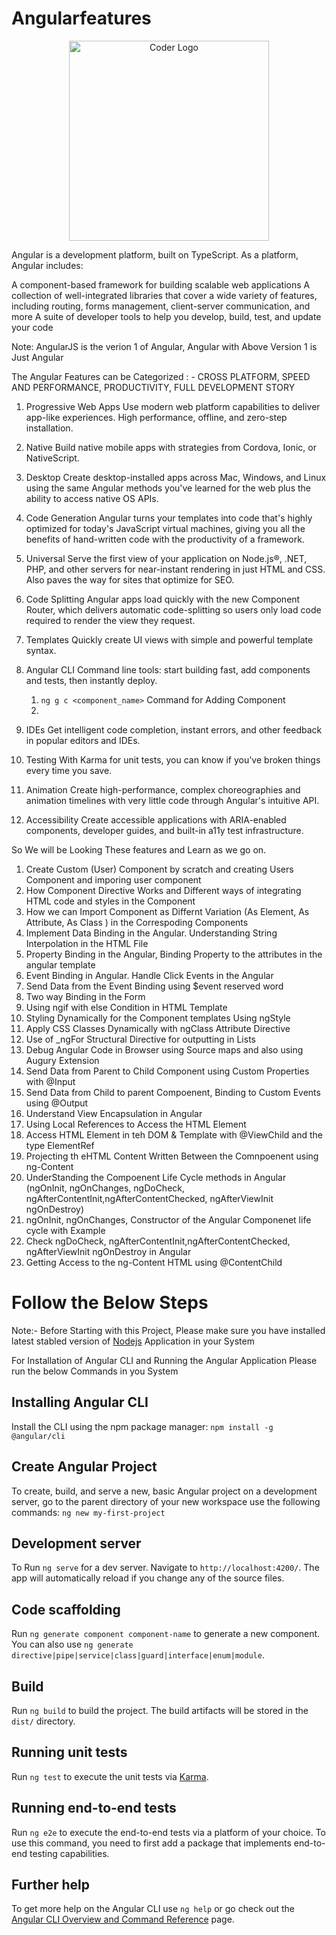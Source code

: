 # Angularfeatures

<p align="center">
<a  target="blank"><img src="https://upload.wikimedia.org/wikipedia/commons/thumb/c/cf/Angular_full_color_logo.svg/2048px-Angular_full_color_logo.svg.png" width="320" alt="Coder Logo" /></a>
</p>

Angular is a development platform, built on TypeScript. As a platform, Angular includes:

A component-based framework for building scalable web applications
A collection of well-integrated libraries that cover a wide variety of features, including routing, forms management, client-server communication, and more
A suite of developer tools to help you develop, build, test, and update your code

Note: AngularJS is the verion 1 of Angular, Angular with Above Version 1 is Just Angular

The Angular Features can be Categorized : - CROSS PLATFORM, SPEED AND PERFORMANCE, PRODUCTIVITY, FULL DEVELOPMENT STORY 

1. Progressive Web Apps
Use modern web platform capabilities to deliver app-like experiences. High performance, offline, and zero-step installation.

2. Native
Build native mobile apps with strategies from Cordova, Ionic, or NativeScript.

3. Desktop
Create desktop-installed apps across Mac, Windows, and Linux using the same Angular methods you've learned for the web plus the ability to access native OS APIs.
 

4. Code Generation
Angular turns your templates into code that's highly optimized for today's JavaScript virtual machines, giving you all the benefits of hand-written code with the productivity of a framework.

5. Universal
Serve the first view of your application on Node.js®, .NET, PHP, and other servers for near-instant rendering in just HTML and CSS. Also paves the way for sites that optimize for SEO.

6. Code Splitting
Angular apps load quickly with the new Component Router, which delivers automatic code-splitting so users only load code required to render the view they request.


7. Templates
Quickly create UI views with simple and powerful template syntax.

8. Angular CLI
Command line tools: start building fast, add components and tests, then instantly deploy.
    1.  `ng g c <component_name>` Command for Adding Component
    2. 

9. IDEs
Get intelligent code completion, instant errors, and other feedback in popular editors and IDEs.


10. Testing
With Karma for unit tests, you can know if you've broken things every time you save.

11. Animation
Create high-performance, complex choreographies and animation timelines with very little code through Angular's intuitive API.

12. Accessibility
Create accessible applications with ARIA-enabled components, developer guides, and built-in a11y test infrastructure.

So We will be Looking These features and Learn as we go on.
1. Create Custom (User) Component by scratch and creating Users Component and imporing user component    
2. How Component Directive Works and  Different ways of integrating HTML code and styles in the Component
3. How we can Import Component as Differnt Variation (As Element, As Attribute, As Class ) in the Correspoding Components
4. Implement Data Binding in the Angular. Understanding String Interpolation in the HTML File
5. Property Binding in the Angular, Binding Property to the attributes in the angular template
6. Event Binding in Angular. Handle Click Events in the Angular
7. Send Data from the Event Binding using $event reserved word
8. Two way Binding in the Form
9. Using ngif with else Condition in HTML Template
10. Styling Dynamically for the Component templates Using ngStyle
11. Apply CSS Classes Dynamically with ngClass Attribute Directive
12. Use of _ngFor Structural Directive for outputting in Lists 
13. Debug Angular Code in Browser using Source maps and also using Augury Extension
14. Send Data from Parent to Child Component using Custom Properties with @Input
15. Send Data from Child to parent Compoenent, Binding to Custom Events using @Output
16. Understand View Encapsulation in Angular
17. Using Local References to Access the HTML Element
18. Access HTML Element in teh DOM & Template with @ViewChild and the type ElementRef
19. Projecting th eHTML Content Written Between the Comnpoenent using ng-Content
20. UnderStanding the Compoenent Life Cycle methods in Angular 
     (ngOnInit, ngOnChanges, ngDoCheck, ngAfterContentInit,ngAfterContentChecked, ngAfterViewInit ngOnDestroy)
21. ngOnInit, ngOnChanges, Constructor of the Angular Componenet life cycle with Example
22. Check  ngDoCheck, ngAfterContentInit,ngAfterContentChecked, ngAfterViewInit ngOnDestroy in Angular
23. Getting Access to the ng-Content HTML using @ContentChild

    




# Follow the Below Steps

Note:- Before Starting with this Project, Please make sure you have installed latest stabled version of [Nodejs](https://nodejs.org/en/) Application in your System 

For Installation of Angular CLI and Running the Angular Application Please run the below Commands in you System 
## Installing Angular CLI


Install the CLI using the npm package manager:  `npm install -g @angular/cli`

## Create Angular Project
To create, build, and serve a new, basic Angular project on a development server, go to the parent directory of your new workspace use the following commands: `ng new my-first-project`

## Development server

To Run `ng serve` for a dev server. Navigate to `http://localhost:4200/`. The app will automatically reload if you change any of the source files.

## Code scaffolding

Run `ng generate component component-name` to generate a new component. You can also use `ng generate directive|pipe|service|class|guard|interface|enum|module`.

## Build

Run `ng build` to build the project. The build artifacts will be stored in the `dist/` directory.

## Running unit tests

Run `ng test` to execute the unit tests via [Karma](https://karma-runner.github.io).

## Running end-to-end tests

Run `ng e2e` to execute the end-to-end tests via a platform of your choice. To use this command, you need to first add a package that implements end-to-end testing capabilities.

## Further help

To get more help on the Angular CLI use `ng help` or go check out the [Angular CLI Overview and Command Reference](https://angular.io/cli) page.
